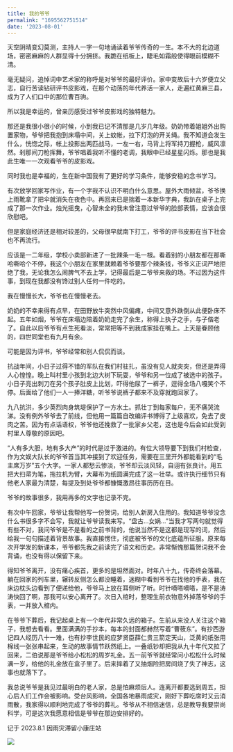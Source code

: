 ```yaml
---
title: 我的爷爷
permalink: "1695562751514"
date: '2023-08-01'
---
```


天空阴晴变幻莫测，主持人一字一句地诵读着爷爷传奇的一生。本不大的北边道场，密密麻麻的人群显得十分拥挤。我跪在纸板上，睫毛如霜般使得眼前模糊不清。

毫无疑问，追悼词中艺术家的称呼是对爷爷的最好评价。家中变故后十六岁便立父志，自行苦读钻研评书皮影戏，在那个动荡的年代养活一家人，走遍红黄麻三县，成为了人们口中的那位曹百驹。

所以我是幸运的，曾亲历感受过爷爷皮影戏的独特魅力。

那还是我很小很小的时候，小到我已记不清那是几岁几年级。奶奶带着姐姐外出购置家物，爷爷把我抱到床塌中间，关上蚊帐，拉下灯泡的开关绳。我不知道会发生什么，恍惚之际，帐上投影出两匹战马，一左一右，马背上将军持刀握枪，威风凛然。刹那间刀枪挥舞，爷爷唱着我听不懂的老调，我眼中已经星星闪烁。那也是我此生唯一一次观看爷爷的皮影戏。

同时我也是幸福的，生在新中国我有了更好的学习条件，能够安稳的念书学习。

有次放学回家写作业，有一个字我不认识不明白什么意思。屋外大雨倾盆，爷爷换上雨靴拿了把伞就消失在夜色中。再回来已是揣着一本新华字典，我趴在桌子上完成了那一次作业。烛光摇曳，心智未全的我未曾注意过爷爷的脸部表情，应该会很欣慰吧。

但是家庭经济还是相对较差的，父母很早就南下打工，爷爷的评书皮影在当下社会也不再流行。

应该是一二年级，学校小卖部新进了一批辣条一毛一根。看着别的小朋友都在那嘶哈嘶哈个不停，我这个小朋友在家里就赖着爷爷要那个辣条钱，爷爷义正词严地拒绝了我，无论我怎么闹脾气不去上学，记得最后是二爷爷来救的场。不过因为这件事，到现在我都没有馋过别人任何一件吃的。

我在慢慢长大，爷爷也在慢慢老去。

奶奶的不幸来得有点早，在田野放牛突然中风偏瘫，中间又意外跌倒从此便卧床不起。五年如烟，爷爷在床塌边陪着奶奶走完了余生，称得上执子之手，与子偕老了。自此以后爷爷有点生死看淡，常常把等不到我成家挂在嘴上。上天是眷顾他的，四世同堂也有九月有余。

可能是因为评书，爷爷经常和别人侃侃而谈。

抗战年间，小日子过得不错的军队在我们村驻扎，虽没有见人就突突，但还是弄得人心惶惶。晚上叫村里小孩到北边大树下玩耍，爷爷和另一位成了被选中的孩子。小日子亮出刺刀在另个孩子肚皮上比划，吓得他尿了一裤子，逗得全场八嘎笑个不停。后面给了他们一人一捧洋糖，听爷爷说裤子都来不及穿就跑回家了。

九八抗洪，多少英烈肉身筑堤保护了一方水土。抓壮丁到每家每户，无不痛哭流涕。没有例外爷爷去了前线，但他用一篇篇自改编评书博得了上级喜欢，免去了皮肉之苦。因为有点话语权，爷爷他还挽救了一批家乡父老，这也是今后会如此受到村里人尊敬的原因吧。

“人有多大胆，地有多大产”的时代是过于激进的。有位大领导要下到我们村检查，作为文娱大队长的爷爷首当其冲接到了欢迎任务，需要在三里开外都能看到的“毛主席万岁”五个大字。一家人都愁云惨淡，爷爷却云淡风轻，自诩有张良计。用五把大扫帚为笔，拖拉机为臂，大幕布为纸圆满完成了这一壮举。或许执行细节只有他老人家最为清楚，每提及到处爷爷都慷慨激昂往事历历在目。

爷爷的故事很多，我用再多的文字也记录不完。

有次中午回家，爷爷让我帮他写一份贺词，给别人新房入住用的。我知道爷爷没念什么书很多字不会写，我就让爷爷读我来写。“盘古…女娲…”当我才写两句就觉得有些不对，我问爷爷是不是看的之前书背的，他说当然不是这都是现写的词，然后给我一句句描述着背景故事。我直接愣住，彻底被爷爷的文化底蕴所征服。原来每次开学发的新课本，爷爷都先我之前读完了语文和历史。非常惭愧那篇贺词我不会背诵，也没有得以保留下来。

得知爷爷离开，没有痛心疾首，更多的是坦然面对。时年八十九，传奇终会落幕。躺在回家的列车里，辗转反侧怎么都没睡着，迷糊中看到爷爷在找他的手表，我在床边枕头边看到了便递给他，爷爷马上放在耳侧听了听。时针嘀嗒嘀嗒，是不是涛涛快回了啊，那我可以安心离开了。次日入棺时，整理生前衣物意外掉落爷爷的手表，一并放入棺内。

在爷爷下葬后，我记起桌上有一个年代非常久远的箱子。生前从来没人关注这个箱子，我想去看看。里面满满的手抄本，每本的封面都赫然写着“曹筱东”。有抄西游记四人经历八十一难，也有抄李世民的应梦贤臣薛仁贵三箭定天山，泛黄的纸张用棉线一张张串起来，生动的故事情节跃然纸上。一叠纸钞却把我从九十年代又拉了回来，二伯说那是爷爷给小松松的周岁礼金。五一前爷爷就经常问小松松什么时候满一岁，给他的礼金放在盒子里了。后来摔着了又抽烟险把房间烧了失了神志，这事也就落下了。

我总说爷爷是我见过最明白的老人家，总是怕麻烦后人。连离开都要选到周五，担心后人们工作会被影响。受台风影响，全国各地暴雨成灾，刚好下葬吃席时又云消雨散，我家得以顺利地完成了爷爷的葬礼。爷爷从不相信迷信，总是教导我要崇尚科学，可是这次我愿意相信是爷爷在那边安排好的。

记于 2023.8.1 因雨灾滞留小康庄站

![](http://media.caojiantao.site:1024/blog/6310eacb-34c1-4b3c-b5d7-e33631d8d54c.jpg)